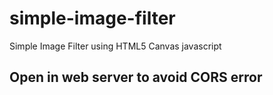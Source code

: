 # simple-image-filter
Simple Image Filter using HTML5 Canvas javascript

## Open in web server to avoid CORS error
